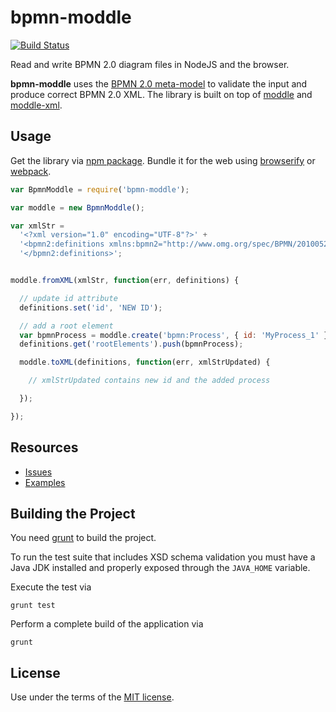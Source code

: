 # bpmn-moddle

[![Build Status](https://travis-ci.org/bpmn-io/bpmn-moddle.svg)](https://travis-ci.org/bpmn-io/bpmn-moddle)

Read and write BPMN 2.0 diagram files in NodeJS and the browser.

__bpmn-moddle__ uses the [BPMN 2.0 meta-model](http://www.omg.org/spec/BPMN/2.0/) to validate the input and produce correct BPMN 2.0 XML. The library is built on top of [moddle](https://github.com/bpmn-io/moddle) and [moddle-xml](https://github.com/bpmn-io/moddle-xml).


## Usage

Get the library via [npm package](https://www.npmjs.org/package/bpmn-moddle). Bundle it for the web using [browserify](http://browserify.org) or [webpack](https://webpack.github.io).

```javascript
var BpmnModdle = require('bpmn-moddle');

var moddle = new BpmnModdle();

var xmlStr =
  '<?xml version="1.0" encoding="UTF-8"?>' +
  '<bpmn2:definitions xmlns:bpmn2="http://www.omg.org/spec/BPMN/20100524/MODEL" id="empty-definitions" targetNamespace="http://bpmn.io/schema/bpmn">' +
  '</bpmn2:definitions>';


moddle.fromXML(xmlStr, function(err, definitions) {

  // update id attribute
  definitions.set('id', 'NEW ID');

  // add a root element
  var bpmnProcess = moddle.create('bpmn:Process', { id: 'MyProcess_1' });
  definitions.get('rootElements').push(bpmnProcess);

  moddle.toXML(definitions, function(err, xmlStrUpdated) {

    // xmlStrUpdated contains new id and the added process

  });

});
```


## Resources

*   [Issues](https://github.com/bpmn-io/bpmn-moddle/issues)
*   [Examples](https://github.com/bpmn-io/bpmn-moddle/tree/master/test/spec/xml)


## Building the Project

You need [grunt](http://gruntjs.com) to build the project.

To run the test suite that includes XSD schema validation you must have a Java JDK installed and properly exposed through the `JAVA_HOME` variable.

Execute the test via

```
grunt test
```

Perform a complete build of the application via

```
grunt
```


## License

Use under the terms of the [MIT license](http://opensource.org/licenses/MIT).